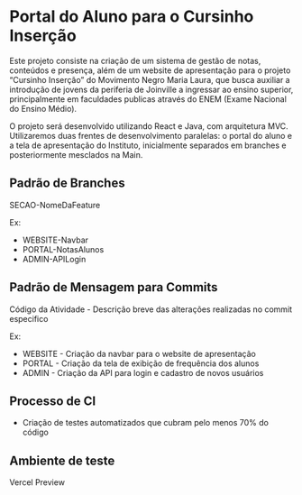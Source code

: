 # Portal do Aluno para o Cursinho Inserção
Este projeto consiste na criação de um sistema de gestão de notas, conteúdos e presença, além de um website de apresentação para o projeto “Cursinho Inserção” do Movimento Negro Maria Laura, que busca auxiliar a introdução de jovens da periferia de Joinville a ingressar ao ensino superior, principalmente em faculdades publicas através do ENEM (Exame Nacional do Ensino Médio).

O projeto será desenvolvido utilizando React e Java, com arquitetura MVC. Utilizaremos duas frentes de desenvolvimento paralelas: o portal do aluno e a tela de apresentação do Instituto, inicialmente separados em branches e posteriormente mesclados na Main.

## Padrão de Branches
SECAO-NomeDaFeature

Ex:
- WEBSITE-Navbar
- PORTAL-NotasAlunos
- ADMIN-APILogin

## Padrão de Mensagem para Commits
Código da Atividade - Descrição breve das alterações realizadas no commit especifico

Ex:
- WEBSITE - Criação da navbar para o website de apresentação
- PORTAL - Criação da tela de exibição de frequência dos alunos
- ADMIN - Criação da API para login e cadastro de novos usuários

## Processo de CI
- Criação de testes automatizados que cubram pelo menos 70% do código

## Ambiente de teste
Vercel Preview

